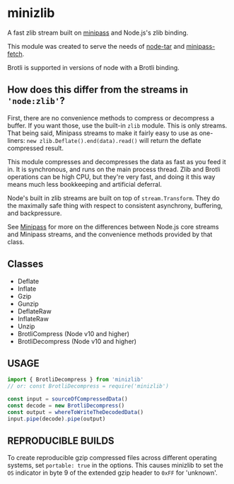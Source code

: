 # minizlib

A fast zlib stream built on [minipass](http://npm.im/minipass) and
Node.js's zlib binding.

This module was created to serve the needs of
[node-tar](http://npm.im/tar) and
[minipass-fetch](http://npm.im/minipass-fetch).

Brotli is supported in versions of node with a Brotli binding.

## How does this differ from the streams in `'node:zlib'`?

First, there are no convenience methods to compress or decompress a
buffer.  If you want those, use the built-in `zlib` module.  This is
only streams.  That being said, Minipass streams to make it fairly easy to
use as one-liners: `new zlib.Deflate().end(data).read()` will return the
deflate compressed result.

This module compresses and decompresses the data as fast as you feed
it in.  It is synchronous, and runs on the main process thread.  Zlib
and Brotli operations can be high CPU, but they're very fast, and doing it
this way means much less bookkeeping and artificial deferral.

Node's built in zlib streams are built on top of `stream.Transform`.
They do the maximally safe thing with respect to consistent
asynchrony, buffering, and backpressure.

See [Minipass](http://npm.im/minipass) for more on the differences between
Node.js core streams and Minipass streams, and the convenience methods
provided by that class.

## Classes

- Deflate
- Inflate
- Gzip
- Gunzip
- DeflateRaw
- InflateRaw
- Unzip
- BrotliCompress (Node v10 and higher)
- BrotliDecompress (Node v10 and higher)

## USAGE

```js
import { BrotliDecompress } from 'minizlib'
// or: const BrotliDecompress = require('minizlib')

const input = sourceOfCompressedData()
const decode = new BrotliDecompress()
const output = whereToWriteTheDecodedData()
input.pipe(decode).pipe(output)
```

## REPRODUCIBLE BUILDS

To create reproducible gzip compressed files across different operating
systems, set `portable: true` in the options.  This causes minizlib to set
the `OS` indicator in byte 9 of the extended gzip header to `0xFF` for
'unknown'.
